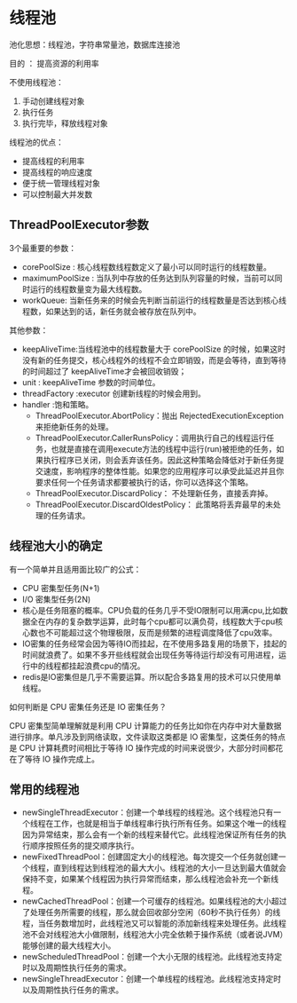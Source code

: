 # 线程池
池化思想：线程池，字符串常量池，数据库连接池

目的 ： 提高资源的利用率

不使用线程池：
1. 手动创建线程对象
2. 执行任务
3. 执行完毕，释放线程对象

线程池的优点：
* 提高线程的利用率
* 提高线程的响应速度
* 便于统一管理线程对象
* 可以控制最大并发数

## ThreadPoolExecutor参数

3个最重要的参数：
* corePoolSize : 核心线程数线程数定义了最小可以同时运行的线程数量。
* maximumPoolSize : 当队列中存放的任务达到队列容量的时候，当前可以同时运行的线程数量变为最大线程数。
* workQueue: 当新任务来的时候会先判断当前运行的线程数量是否达到核心线程数，如果达到的话，新任务就会被存放在队列中。

其他参数：
* keepAliveTime:当线程池中的线程数量大于 corePoolSize 的时候，如果这时没有新的任务提交，核心线程外的线程不会立即销毁，而是会等待，直到等待的时间超过了 keepAliveTime才会被回收销毁；
* unit : keepAliveTime 参数的时间单位。
* threadFactory :executor 创建新线程的时候会用到。
* handler :饱和策略。
    * ThreadPoolExecutor.AbortPolicy：抛出 RejectedExecutionException来拒绝新任务的处理。
    * ThreadPoolExecutor.CallerRunsPolicy：调用执行自己的线程运行任务，也就是直接在调用execute方法的线程中运行(run)被拒绝的任务，如果执行程序已关闭，则会丢弃该任务。因此这种策略会降低对于新任务提交速度，影响程序的整体性能。如果您的应用程序可以承受此延迟并且你要求任何一个任务请求都要被执行的话，你可以选择这个策略。
    * ThreadPoolExecutor.DiscardPolicy： 不处理新任务，直接丢弃掉。
    * ThreadPoolExecutor.DiscardOldestPolicy： 此策略将丢弃最早的未处理的任务请求。


## 线程池大小的确定

有一个简单并且适用面比较广的公式：

* CPU 密集型任务(N+1)
* I/O 密集型任务(2N)
* 核心是任务阻塞的概率。CPU负载的任务几乎不受IO限制可以用满cpu,比如数据全在内存的复杂数学运算，此时每个cpu都可以满负荷，线程数大于cpu核心数也不可能超过这个物理极限，反而是频繁的进程调度降低了cpu效率。
* IO密集的任务经常会因为等待IO而挂起，在不使用多路复用的场景下，挂起的时间就浪费了。如果不多开些线程就会出现任务等待运行却没有可用进程，运行中的线程都挂起浪费cpu的情况。
* redis是IO密集但是几乎不需要运算。所以配合多路复用的技术可以只使用单线程。

如何判断是 CPU 密集任务还是 IO 密集任务？

CPU 密集型简单理解就是利用 CPU 计算能力的任务比如你在内存中对大量数据进行排序。单凡涉及到网络读取，文件读取这类都是 IO 密集型，这类任务的特点是 CPU 计算耗费时间相比于等待 IO 操作完成的时间来说很少，大部分时间都花在了等待 IO 操作完成上。

## 常用的线程池
* newSingleThreadExecutor：创建一个单线程的线程池。这个线程池只有一个线程在工作，也就是相当于单线程串行执行所有任务。如果这个唯一的线程因为异常结束，那么会有一个新的线程来替代它。此线程池保证所有任务的执行顺序按照任务的提交顺序执行。
* newFixedThreadPool：创建固定大小的线程池。每次提交一个任务就创建一个线程，直到线程达到线程池的最大大小。线程池的大小一旦达到最大值就会保持不变，如果某个线程因为执行异常而结束，那么线程池会补充一个新线程。
* newCachedThreadPool：创建一个可缓存的线程池。如果线程池的大小超过了处理任务所需要的线程，那么就会回收部分空闲（60秒不执行任务）的线程，当任务数增加时，此线程池又可以智能的添加新线程来处理任务。此线程池不会对线程池大小做限制，线程池大小完全依赖于操作系统（或者说JVM）能够创建的最大线程大小。
* newScheduledThreadPool：创建一个大小无限的线程池。此线程池支持定时以及周期性执行任务的需求。
* newSingleThreadExecutor：创建一个单线程的线程池。此线程池支持定时以及周期性执行任务的需求。

